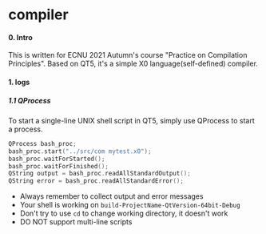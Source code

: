 # compiler

#### 0. Intro

This is written for ECNU 2021 Autumn's course "Practice on Compilation Principles". Based on QT5, it's a simple X0 language(self-defined) compiler.

#### 1. logs

##### 1.1 QProcess

To start a single-line UNIX shell script in QT5, simply use QProcess to start a process.

```c++
QProcess bash_proc;
bash_proc.start("../src/com mytest.x0");
bash_proc.waitForStarted();
bash_proc.waitForFinished();
QString output = bash_proc.readAllStandardOutput();
QString error = bash_proc.readAllStandardError();
```

* Always remember to collect output and error messages
* Your shell is working on `build-ProjectName-QtVersion-64bit-Debug`
* Don't try to use `cd` to change working directory, it doesn't work
* DO NOT support multi-line scripts

##### 
